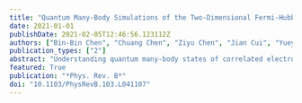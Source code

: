 ```yaml
---
title: "Quantum Many-Body Simulations of the Two-Dimensional Fermi-Hubbard Model in Ultracold Optical Lattices"
date: 2021-01-01
publishDate: 2021-02-05T12:46:56.123112Z
authors: ["Bin-Bin Chen", "Chuang Chen", "Ziyu Chen", "Jian Cui", "Yueyang Zhai", "Andreas Weichselbaum", "Jan von Delft", "Zi Yang Meng", "Wei Li"]
publication_types: ["2"]
abstract: "Understanding quantum many-body states of correlated electrons is one main theme in modern condensed-matter physics. Given that the Fermi-Hubbard model, the prototype of correlated electrons, was recently realized in ultracold optical lattices, it is highly desirable to have controlled numerical methodology to provide precise finite-temperature results upon doping to directly compare with experiments. Here, we demonstrate the exponential tensor renormalization group (XTRG) algorithm [Chen et al., Phys. Rev. X 8, 031082 (2018)], complemented by independent determinant quantum Monte Carlo, offers a powerful combination of tools for this purpose. XTRG provides full and accurate access to the density matrix and thus various spin and charge correlations, down to an unprecedented low temperature of a few percent of the tunneling energy. We observe excellent agreement with ultracold fermion measurements at both half filling and finite doping, including the sign-reversal behavior in spin correlations due to formation of magnetic polarons, and the attractive hole-doublon and repulsive hole-hole pairs that are responsible for the peculiar bunching and antibunching behaviors of the antimoments."
featured: True
publication: "*Phys. Rev. B*"
doi: "10.1103/PhysRevB.103.L041107"
---
```


